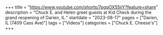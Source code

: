 +++
title = "https://www.youtube.com/shorts/7pgqOX55iiY?feature=share"
description = "Chuck E. and Helen greet guests at Kid Check during the grand reopening of Darien, IL."
startdate = "2023-08-17"
pages = ["Darien, IL (7409 Cass Ave)"]
tags = ["Videos"]
categories = ["Chuck E. Cheese's"]
+++
